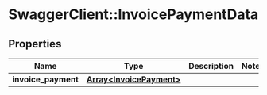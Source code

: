 # SwaggerClient::InvoicePaymentData

## Properties
Name | Type | Description | Notes
------------ | ------------- | ------------- | -------------
**invoice_payment** | [**Array&lt;InvoicePayment&gt;**](InvoicePayment.md) |  | 


